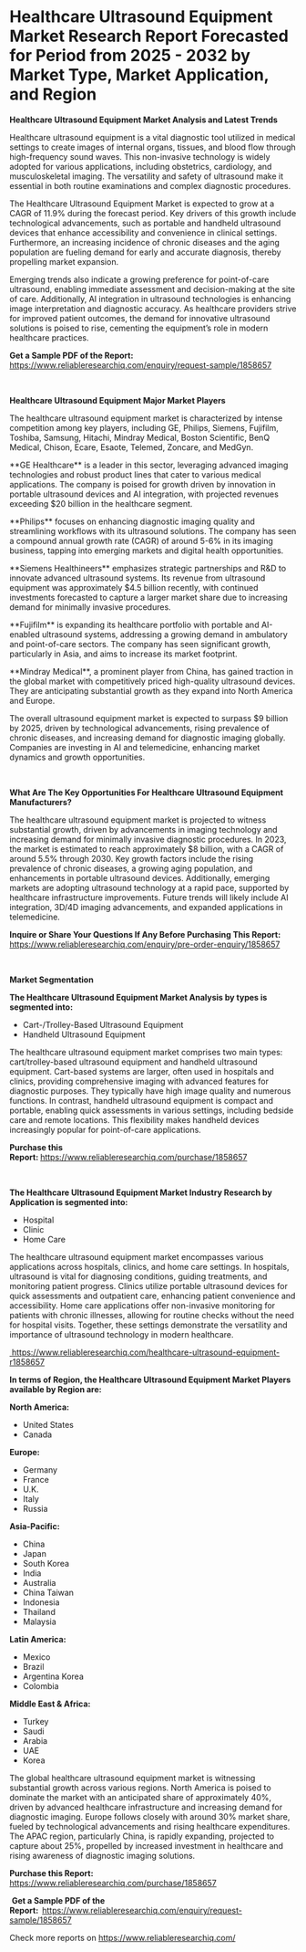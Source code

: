 <p><h1>Healthcare Ultrasound Equipment Market Research Report Forecasted for Period from 2025 -  2032 by Market Type, Market Application, and Region</h1></p><p><strong>Healthcare Ultrasound Equipment Market Analysis and Latest Trends</strong></p>
<p><p>Healthcare ultrasound equipment is a vital diagnostic tool utilized in medical settings to create images of internal organs, tissues, and blood flow through high-frequency sound waves. This non-invasive technology is widely adopted for various applications, including obstetrics, cardiology, and musculoskeletal imaging. The versatility and safety of ultrasound make it essential in both routine examinations and complex diagnostic procedures.</p><p>The Healthcare Ultrasound Equipment Market is expected to grow at a CAGR of 11.9% during the forecast period. Key drivers of this growth include technological advancements, such as portable and handheld ultrasound devices that enhance accessibility and convenience in clinical settings. Furthermore, an increasing incidence of chronic diseases and the aging population are fueling demand for early and accurate diagnosis, thereby propelling market expansion. </p><p>Emerging trends also indicate a growing preference for point-of-care ultrasound, enabling immediate assessment and decision-making at the site of care. Additionally, AI integration in ultrasound technologies is enhancing image interpretation and diagnostic accuracy. As healthcare providers strive for improved patient outcomes, the demand for innovative ultrasound solutions is poised to rise, cementing the equipment’s role in modern healthcare practices.</p></p>
<p><strong>Get a Sample PDF of the Report:&nbsp;</strong> <a href="https://www.reliableresearchiq.com/enquiry/request-sample/1858657?utm_campaign=3134&utm_medium=2&utm_source=Github&utm_content=ia&utm_term=05032025&utm_id=healthcare-ultrasound-equipment">https://www.reliableresearchiq.com/enquiry/request-sample/1858657</a></p>
<p>&nbsp;</p>
<p><strong>Healthcare Ultrasound Equipment Major Market Players</strong></p>
<p><p>The healthcare ultrasound equipment market is characterized by intense competition among key players, including GE, Philips, Siemens, Fujifilm, Toshiba, Samsung, Hitachi, Mindray Medical, Boston Scientific, BenQ Medical, Chison, Ecare, Esaote, Telemed, Zoncare, and MedGyn. </p><p>**GE Healthcare** is a leader in this sector, leveraging advanced imaging technologies and robust product lines that cater to various medical applications. The company is poised for growth driven by innovation in portable ultrasound devices and AI integration, with projected revenues exceeding $20 billion in the healthcare segment.</p><p>**Philips** focuses on enhancing diagnostic imaging quality and streamlining workflows with its ultrasound solutions. The company has seen a compound annual growth rate (CAGR) of around 5-6% in its imaging business, tapping into emerging markets and digital health opportunities.</p><p>**Siemens Healthineers** emphasizes strategic partnerships and R&D to innovate advanced ultrasound systems. Its revenue from ultrasound equipment was approximately $4.5 billion recently, with continued investments forecasted to capture a larger market share due to increasing demand for minimally invasive procedures.</p><p>**Fujifilm** is expanding its healthcare portfolio with portable and AI-enabled ultrasound systems, addressing a growing demand in ambulatory and point-of-care sectors. The company has seen significant growth, particularly in Asia, and aims to increase its market footprint.</p><p>**Mindray Medical**, a prominent player from China, has gained traction in the global market with competitively priced high-quality ultrasound devices. They are anticipating substantial growth as they expand into North America and Europe.</p><p>The overall ultrasound equipment market is expected to surpass $9 billion by 2025, driven by technological advancements, rising prevalence of chronic diseases, and increasing demand for diagnostic imaging globally. Companies are investing in AI and telemedicine, enhancing market dynamics and growth opportunities.</p></p>
<p>&nbsp;</p>
<p><strong>What Are The Key Opportunities For Healthcare Ultrasound Equipment Manufacturers?</strong></p>
<p><p>The healthcare ultrasound equipment market is projected to witness substantial growth, driven by advancements in imaging technology and increasing demand for minimally invasive diagnostic procedures. In 2023, the market is estimated to reach approximately $8 billion, with a CAGR of around 5.5% through 2030. Key growth factors include the rising prevalence of chronic diseases, a growing aging population, and enhancements in portable ultrasound devices. Additionally, emerging markets are adopting ultrasound technology at a rapid pace, supported by healthcare infrastructure improvements. Future trends will likely include AI integration, 3D/4D imaging advancements, and expanded applications in telemedicine.</p></p>
<p><strong>Inquire or Share Your Questions If Any Before Purchasing This Report:</strong> <a href="https://www.reliableresearchiq.com/enquiry/pre-order-enquiry/1858657?utm_campaign=3134&utm_medium=2&utm_source=Github&utm_content=ia&utm_term=05032025&utm_id=healthcare-ultrasound-equipment">https://www.reliableresearchiq.com/enquiry/pre-order-enquiry/1858657</a></p>
<p>&nbsp;</p>
<p><strong>Market Segmentation</strong></p>
<p><strong>The Healthcare Ultrasound Equipment Market Analysis by types is segmented into:</strong></p>
<p><ul><li>Cart-/Trolley-Based Ultrasound Equipment</li><li>Handheld Ultrasound Equipment</li></ul></p>
<p><p>The healthcare ultrasound equipment market comprises two main types: cart/trolley-based ultrasound equipment and handheld ultrasound equipment. Cart-based systems are larger, often used in hospitals and clinics, providing comprehensive imaging with advanced features for diagnostic purposes. They typically have high image quality and numerous functions. In contrast, handheld ultrasound equipment is compact and portable, enabling quick assessments in various settings, including bedside care and remote locations. This flexibility makes handheld devices increasingly popular for point-of-care applications.</p></p>
<p><strong>Purchase this Report:&nbsp;</strong><a href="https://www.reliableresearchiq.com/purchase/1858657?utm_campaign=3134&utm_medium=2&utm_source=Github&utm_content=ia&utm_term=05032025&utm_id=healthcare-ultrasound-equipment">https://www.reliableresearchiq.com/purchase/1858657</a></p>
<p>&nbsp;</p>
<p><strong>The Healthcare Ultrasound Equipment Market Industry Research by Application is segmented into:</strong></p>
<p><ul><li>Hospital</li><li>Clinic</li><li>Home Care</li></ul></p>
<p><p>The healthcare ultrasound equipment market encompasses various applications across hospitals, clinics, and home care settings. In hospitals, ultrasound is vital for diagnosing conditions, guiding treatments, and monitoring patient progress. Clinics utilize portable ultrasound devices for quick assessments and outpatient care, enhancing patient convenience and accessibility. Home care applications offer non-invasive monitoring for patients with chronic illnesses, allowing for routine checks without the need for hospital visits. Together, these settings demonstrate the versatility and importance of ultrasound technology in modern healthcare.</p></p>
<p><a href="https://www.reliableresearchiq.com/healthcare-ultrasound-equipment-r1858657?utm_campaign=3134&utm_medium=2&utm_source=Github&utm_content=ia&utm_term=05032025&utm_id=healthcare-ultrasound-equipment">&nbsp;https://www.reliableresearchiq.com/healthcare-ultrasound-equipment-r1858657</a></p>
<p><strong>In terms of Region, the Healthcare Ultrasound Equipment Market Players available by Region are:</strong></p>
<p>
    <p> <strong> North America: </strong>
        <ul>
            <li>United States</li>
            <li>Canada</li>
        </ul>
        </p> 
    <p> <strong> Europe: </strong>
        <ul>
            <li>Germany</li>
            <li>France</li>
            <li>U.K.</li>
            <li>Italy</li>
            <li>Russia</li>
        </ul>
        </p> 
    <p> <strong> Asia-Pacific: </strong>
        <ul>
            <li>China</li>
            <li>Japan</li>
            <li>South Korea</li>
            <li>India</li>
            <li>Australia</li>
            <li>China Taiwan</li>
            <li>Indonesia</li>
            <li>Thailand</li>
            <li>Malaysia</li>
        </ul>
        </p> 
    <p> <strong> Latin America: </strong>
        <ul>
            <li>Mexico</li>
            <li>Brazil</li>
            <li>Argentina Korea</li>
            <li>Colombia</li>
        </ul>
        </p> 
    <p> <strong> Middle East & Africa: </strong>
        <ul>
            <li>Turkey</li>
            <li>Saudi</li>
            <li>Arabia</li>
            <li>UAE</li>
            <li>Korea</li>
        </ul>
    </p>
    </p>
<p><p>The global healthcare ultrasound equipment market is witnessing substantial growth across various regions. North America is poised to dominate the market with an anticipated share of approximately 40%, driven by advanced healthcare infrastructure and increasing demand for diagnostic imaging. Europe follows closely with around 30% market share, fueled by technological advancements and rising healthcare expenditures. The APAC region, particularly China, is rapidly expanding, projected to capture about 25%, propelled by increased investment in healthcare and rising awareness of diagnostic imaging solutions.</p></p>
<p><strong>Purchase this Report: </strong><a href="https://www.reliableresearchiq.com/purchase/1858657?utm_campaign=3134&utm_medium=2&utm_source=Github&utm_content=ia&utm_term=05032025&utm_id=healthcare-ultrasound-equipment">https://www.reliableresearchiq.com/purchase/1858657</a></p>
<p>&nbsp;<strong>Get a Sample PDF of the Report:&nbsp;&nbsp;</strong><a href="https://www.reliableresearchiq.com/enquiry/request-sample/1858657?utm_campaign=3134&utm_medium=2&utm_source=Github&utm_content=ia&utm_term=05032025&utm_id=healthcare-ultrasound-equipment">https://www.reliableresearchiq.com/enquiry/request-sample/1858657</a></p>
<p><strong></strong></p>
<p>Check more reports on <a href="https://www.reliableresearchiq.com/?utm_campaign=3134&utm_medium=2&utm_source=Github&utm_content=ia&utm_term=05032025&utm_id=healthcare-ultrasound-equipment">https://www.reliableresearchiq.com/</a></p>